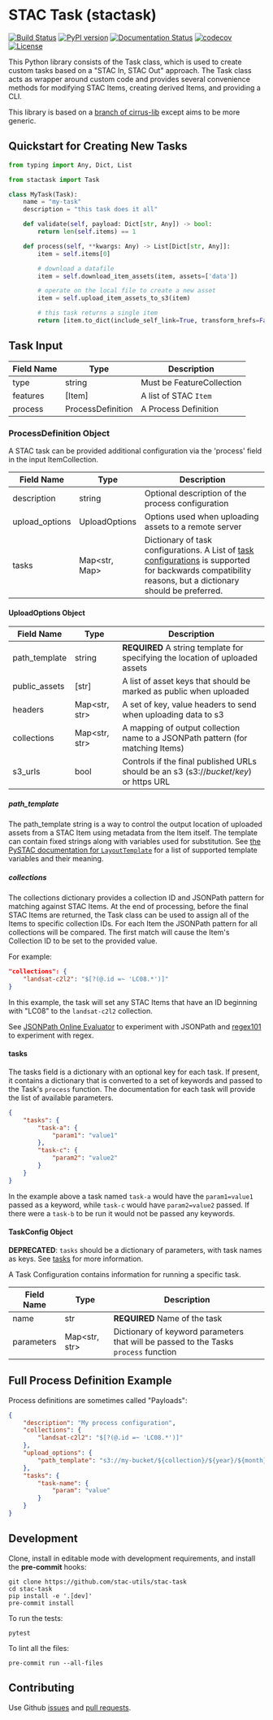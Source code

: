 # STAC Task (stactask)

[![Build Status](https://github.com/stac-utils/stac-task/workflows/CI/badge.svg?branch=main)](https://github.com/stac-utils/stac-task/actions/workflows/continuous-integration.yml)
[![PyPI version](https://badge.fury.io/py/stac-task.svg)](https://badge.fury.io/py/stac-task)
[![Documentation Status](https://readthedocs.org/projects/stac-task/badge/?version=latest)](https://stac-task.readthedocs.io/en/latest/?badge=latest)
[![codecov](https://codecov.io/gh/stac-utils/stac-task/branch/main/graph/badge.svg)](https://codecov.io/gh/stac-utils/stac-task)
[![License](https://img.shields.io/badge/License-Apache%202.0-blue.svg)](https://opensource.org/licenses/Apache-2.0)




This Python library consists of the Task class, which is used to create custom tasks based
on a "STAC In, STAC Out" approach. The Task class acts as wrapper around custom code and provides
several convenience methods for modifying STAC Items, creating derived Items, and providing a CLI.

This library is based on a [branch of cirrus-lib](https://github.com/cirrus-geo/cirrus-lib/tree/features/task-class) except aims to be more generic.

## Quickstart for Creating New Tasks

```python
from typing import Any, Dict, List

from stactask import Task

class MyTask(Task):
    name = "my-task"
    description = "this task does it all"

    def validate(self, payload: Dict[str, Any]) -> bool:
        return len(self.items) == 1

    def process(self, **kwargs: Any) -> List[Dict[str, Any]]:
        item = self.items[0]

        # download a datafile
        item = self.download_item_assets(item, assets=['data'])

        # operate on the local file to create a new asset
        item = self.upload_item_assets_to_s3(item)

        # this task returns a single item
        return [item.to_dict(include_self_link=True, transform_hrefs=False)]
```

## Task Input

| Field Name    | Type | Description |
| ------------- | ---- | ----------- |
| type          | string | Must be FeatureCollection |
| features      | [Item] | A list of STAC `Item` |
| process       | ProcessDefinition | A Process Definition |

### ProcessDefinition Object

A STAC task can be provided additional configuration via the 'process' field in the input
ItemCollection.

| Field Name    | Type | Description |
| ------------- | ---- | ----------- |
| description | string | Optional description of the process configuration |
| upload_options | UploadOptions | Options used when uploading assets to a remote server |
| tasks       | Map<str, Map> | Dictionary of task configurations. A List of [task configurations](#taskconfig-object) is supported for backwards compatibility reasons, but a dictionary should be preferred. |

#### UploadOptions Object

| Field Name    | Type | Description |
| ------------- | ---- | ----------- |
| path_template | string | **REQUIRED** A string template for specifying the location of uploaded assets |
| public_assets | [str] | A list of asset keys that should be marked as public when uploaded |
| headers | Map<str, str> | A set of key, value headers to send when uploading data to s3 |
| collections   | Map<str, str> | A mapping of output collection name to a JSONPath pattern (for matching Items) |
| s3_urls | bool | Controls if the final published URLs should be an s3 (s3://*bucket*/*key*) or https URL |

##### path_template

The path_template string is a way to control the output location of uploaded assets from a STAC Item using metadata from the Item itself.
The template can contain fixed strings along with variables used for substitution.
See [the PySTAC documentation for `LayoutTemplate`](https://pystac.readthedocs.io/en/stable/api/layout.html#pystac.layout.LayoutTemplate) for a list of supported template variables and their meaning.

##### collections

The collections dictionary provides a collection ID and JSONPath pattern for matching against STAC Items.
At the end of processing, before the final STAC Items are returned, the Task class can be used to assign
all of the Items to specific collection IDs. For each Item the JSONPath pattern for all collections will be
compared. The first match will cause the Item's Collection ID to be set to the provided value.

For example:

```json
"collections": {
    "landsat-c2l2": "$[?(@.id =~ 'LC08.*')]"
}
```

In this example, the task will set any STAC Items that have an ID beginning with "LC08" to the `landsat-c2l2` collection.

See [JSONPath Online Evaluator](https://jsonpath.com) to experiment with JSONPath and [regex101](https://regex101.com) to experiment with regex.

#### tasks

The tasks field is a dictionary with an optional key for each task. If present, it contains
a dictionary that is converted to a set of keywords and passed to the Task's `process` function.
The documentation for each task will provide the list of available parameters.

```json
{
    "tasks": {
        "task-a": {
            "param1": "value1"
        },
        "task-c": {
            "param2": "value2"
        }
    }
}
```

In the example above a task named `task-a` would have the `param1=value1` passed as a keyword, while `task-c`
would have `param2=value2` passed. If there were a `task-b` to be run it would not be passed any keywords.

#### TaskConfig Object

**DEPRECATED**: `tasks` should be a dictionary of parameters, with task names as keys. See [tasks](#tasks) for more information.

A Task Configuration contains information for running a specific task.

| Field Name    | Type | Description |
| ------------- | ---- | ----------- |
| name          | str  | **REQUIRED** Name of the task |
| parameters    | Map<str, str> | Dictionary of keyword parameters that will be passed to the Tasks `process` function |

## Full Process Definition Example

Process definitions are sometimes called "Payloads":

```json
{
    "description": "My process configuration",
    "collections": {
        "landsat-c2l2": "$[?(@.id =~ 'LC08.*')]"
    },
    "upload_options": {
        "path_template": "s3://my-bucket/${collection}/${year}/${month}/${day}/${id}"
    },
    "tasks": {
        "task-name": {
            "param": "value"
        }
    }
}
```

## Development

Clone, install in editable mode with development requirements, and install the **pre-commit** hooks:

```shell
git clone https://github.com/stac-utils/stac-task
cd stac-task
pip install -e '.[dev]'
pre-commit install
```

To run the tests:

```shell
pytest
```

To lint all the files:

```shell
pre-commit run --all-files
```

## Contributing

Use Github [issues](https://github.com/stac-utils/stac-task/issues) and [pull requests](https://github.com/stac-utils/stac-task/pulls).
